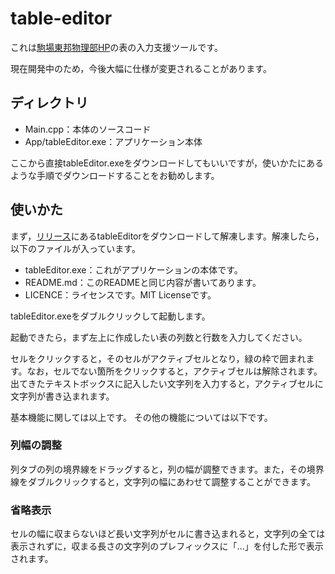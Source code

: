 # table-editor
これは[駒場東邦物理部HP](https://github.com/ktpcmember/ktpcmember.github.io)の表の入力支援ツールです。

現在開発中のため，今後大幅に仕様が変更されることがあります。
## ディレクトリ
- Main.cpp：本体のソースコード
- App/tableEditor.exe：アプリケーション本体

ここから直接tableEditor.exeをダウンロードしてもいいですが，使いかたにあるような手順でダウンロードすることをお勧めします。
## 使いかた
まず，[リリース](https://github.com/tkukt/table-editor/releases/)にあるtableEditorをダウンロードして解凍します。解凍したら，以下のファイルが入っています。
- tableEditor.exe：これがアプリケーションの本体です。
- README.md：このREADMEと同じ内容が書いてあります。
- LICENCE：ライセンスです。MIT Licenseです。

tableEditor.exeをダブルクリックして起動します。

起動できたら，まず左上に作成したい表の列数と行数を入力してください。

セルをクリックすると，そのセルがアクティブセルとなり，緑の枠で囲まれます。なお，セルでない箇所をクリックすると，アクティブセルは解除されます。出てきたテキストボックスに記入したい文字列を入力すると，アクティブセルに文字列が書き込まれます。

基本機能に関しては以上です。
その他の機能については以下です。

### 列幅の調整
列タブの列の境界線をドラッグすると，列の幅が調整できます。また，その境界線をダブルクリックすると，文字列の幅にあわせて調整することができます。

### 省略表示
セルの幅に収まらないほど長い文字列がセルに書き込まれると，文字列の全ては表示されずに，収まる長さの文字列のプレフィックスに「...」を付した形で表示されます。